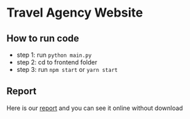 # Travel Agency Website

## How to run code
- step 1: run ```python main.py```
- step 2: cd to frontend folder
- step 3: run ```npm start``` or ```yarn start```

## Report
Here is our [report](https://drive.google.com/file/d/1Ad-gf5hEuSLW0PLQYD7kVNlV1NuMPgnv/view?usp=sharing) and you can see it online without download
